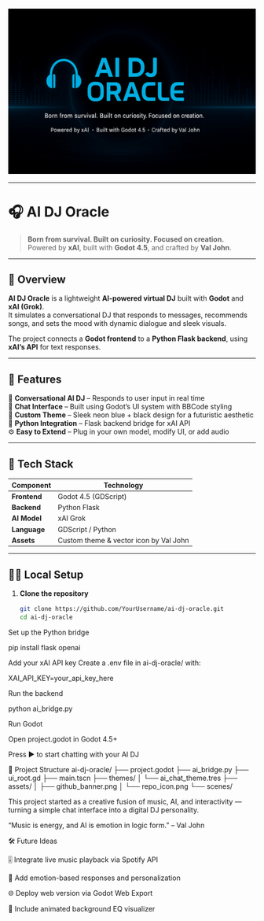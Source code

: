 
  <p align="center">
  <img src="assets/github_banner.png" width="800" alt="AI DJ Oracle Banner"/>
</p>


---

# 🎧 AI DJ Oracle  

> **Born from survival. Built on curiosity. Focused on creation.**  
> Powered by **xAI**, built with **Godot 4.5**, and crafted by **Val John**.

---

## 🧠 Overview  

**AI DJ Oracle** is a lightweight **AI-powered virtual DJ** built with **Godot** and **xAI (Grok)**.  
It simulates a conversational DJ that responds to messages, recommends songs, and sets the mood with dynamic dialogue and sleek visuals.  

The project connects a **Godot frontend** to a **Python Flask backend**, using **xAI’s API** for text responses.

---

## 🚀 Features  

🎵 **Conversational AI DJ** – Responds to user input in real time  
💬 **Chat Interface** – Built using Godot’s UI system with BBCode styling  
🌈 **Custom Theme** – Sleek neon blue + black design for a futuristic aesthetic  
🧩 **Python Integration** – Flask backend bridge for xAI API  
⚙️ **Easy to Extend** – Plug in your own model, modify UI, or add audio  

---

## 🧰 Tech Stack  

| Component | Technology |
|------------|-------------|
| **Frontend** | Godot 4.5 (GDScript) |
| **Backend** | Python Flask |
| **AI Model** | xAI Grok |
| **Language** | GDScript / Python |
| **Assets** | Custom theme & vector icon by Val John |

---

## 🧑‍💻 Local Setup  

1. **Clone the repository**
   ```bash
   git clone https://github.com/YourUsername/ai-dj-oracle.git
   cd ai-dj-oracle

Set up the Python bridge

pip install flask openai


Add your xAI API key
Create a .env file in ai-dj-oracle/ with:

XAI_API_KEY=your_api_key_here


Run the backend

python ai_bridge.py


Run Godot

Open project.godot in Godot 4.5+

Press ▶️ to start chatting with your AI DJ

🧪 Project Structure
ai-dj-oracle/
├── project.godot
├── ai_bridge.py
├── ui_root.gd
├── main.tscn
├── themes/
│   └── ai_chat_theme.tres
├── assets/
│   ├── github_banner.png
│   └── repo_icon.png
└── scenes/


This project started as a creative fusion of music, AI, and interactivity —
turning a simple chat interface into a digital DJ personality.

“Music is energy, and AI is emotion in logic form.” – Val John

🛠️ Future Ideas

🎚️ Integrate live music playback via Spotify API

🧠 Add emotion-based responses and personalization

🌐 Deploy web version via Godot Web Export

🎨 Include animated background EQ visualizer